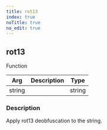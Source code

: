 ```yaml
---
title: rot13
index: true
noTitle: true
no_edit: true
---
```




<div class="vql_item"></div>


## rot13
<span class='vql_type label label-warning pull-right page-header'>Function</span>



<div class="vqlargs"></div>

Arg | Description | Type
----|-------------|-----
string||string

### Description

Apply rot13 deobfuscation to the string.

